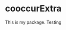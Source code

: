 
<!-- README.md is generated from README.Rmd. Please edit that file -->

# cooccurExtra

This is my package. Testing
